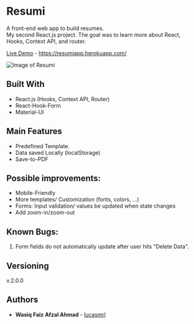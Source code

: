 # Resumi

A front-end web app to build resumes.<br/>
My second React.js project. The goal was to learn more about React, Hooks, Context API, and router.

[Live Demo](https://resumiapp.herokuapp.com/) - https://resumiapp.herokuapp.com/

![Image of Resumi](https://github.com/lucasmrl/resumi/blob/master/resumi-screenshot.png?raw=true)

## Built With

* React.js (Hooks, Context API, Router)
* React-Hook-Form
* Material-UI

## Main Features

* Predefined Template.
* Data saved Locally (localStorage)
* Save-to-PDF

## Possible improvements:

* Mobile-Friendly
* More templates/ Customization (fonts, colors, ...)
* Forms: Input validation/ values be updated when state changes
* Add zoom-in/zoom-out

## Known Bugs:

1. Form fields do not automatically update after user hits "Delete Data".

## Versioning

v.2.0.0

## Authors

* **Wasiq Faiz Afzal Ahmad** - [lucasmrl](https://github.com/lucasmrl)
